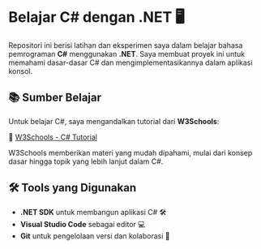 # Belajar C# dengan .NET 🖥️

Repositori ini berisi latihan dan eksperimen saya dalam belajar bahasa pemrograman **C#** menggunakan **.NET**. Saya membuat proyek ini untuk memahami dasar-dasar C# dan mengimplementasikannya dalam aplikasi konsol.

## 📚 Sumber Belajar

Untuk belajar C#, saya mengandalkan tutorial dari **W3Schools**:

🔗 [W3Schools - C# Tutorial](https://www.w3schools.com/cs/index.php)

W3Schools memberikan materi yang mudah dipahami, mulai dari konsep dasar hingga topik yang lebih lanjut dalam C#.

## 🛠️ Tools yang Digunakan

- **.NET SDK** untuk membangun aplikasi C# 🛠️
- **Visual Studio Code** sebagai editor 💻
- **Git** untuk pengelolaan versi dan kolaborasi 📂